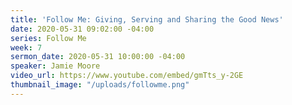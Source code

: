 ```yaml
---
title: 'Follow Me: Giving, Serving and Sharing the Good News'
date: 2020-05-31 09:02:00 -04:00
series: Follow Me
week: 7
sermon_date: 2020-05-31 10:00:00 -04:00
speaker: Jamie Moore
video_url: https://www.youtube.com/embed/gmTts_y-2GE
thumbnail_image: "/uploads/followme.png"
---
```


